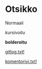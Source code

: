 # Otsikko

Normaali

*kursivoitu*

**bolderoitu**


[gitlog.txt!](https://github.com/LindaJT/ot-harjoitusty-/blob/master/laskarit/viikko1/gitlog.txt)

[komentorivi.txt!](https://github.com/LindaJT/ot-harjoitusty-/blob/master/laskarit/viikko1/komentorivi.txt)
